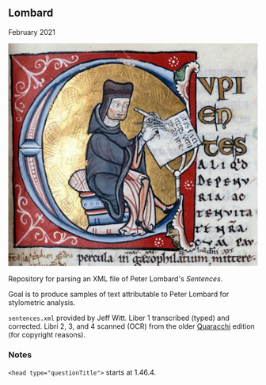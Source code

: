 ## Lombard

February 2021

![PL](/images/PL.png)

Repository for parsing an XML file of Peter Lombard's _Sentences_.

Goal is to produce samples of text attributable to Peter Lombard
for stylometric analysis.

`sentences.xml` provided by Jeff Witt. Liber 1 transcribed (typed)
and corrected. Libri 2, 3, and 4 scanned (OCR) from the older
[Quaracchi](https://babel.hathitrust.org/cgi/pt?id=njp.32101068133139)
edition (for copyright reasons).

### Notes

`<head type="questionTitle">` starts at 1.46.4.

